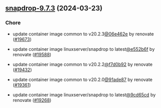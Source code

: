 

## [snapdrop-9.7.3](https://github.com/truecharts/charts/compare/snapdrop-9.6.0...snapdrop-9.7.3) (2024-03-23)

### Chore



- update container image common to v20.2.3[@06e462e](https://github.com/06e462e) by renovate ([#19673](https://github.com/truecharts/charts/issues/19673))

- update container image linuxserver/snapdrop to latest[@e552b6f](https://github.com/e552b6f) by renovate ([#19588](https://github.com/truecharts/charts/issues/19588))

- update container image common to v20.2.2[@f7d0b92](https://github.com/f7d0b92) by renovate ([#19432](https://github.com/truecharts/charts/issues/19432))

- update container image common to v20.2.0[@91ade87](https://github.com/91ade87) by renovate ([#19361](https://github.com/truecharts/charts/issues/19361))

- update container image linuxserver/snapdrop to latest[@9cd65cd](https://github.com/9cd65cd) by renovate ([#19268](https://github.com/truecharts/charts/issues/19268))
